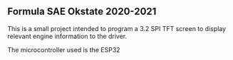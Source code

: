 ## Formula SAE Okstate 2020-2021
This is a small project intended to program a 3.2 SPI TFT screen to 
display relevant engine information to the driver.

The microcontroller used is the ESP32
